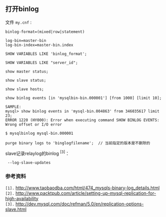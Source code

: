 ## 打开binlog ##
文件 `my.cnf` :
```
binlog-format=(mixed|row|statement)

log-bin=master-bin
log-bin-index=master-bin.index
```

```
SHOW VARIABLES LIKE 'binlog_format';

SHOW VARIABLES LIKE "server_id";
```


```
show master status;

show slave status;

show slave hosts;
```

```
show binlog events [in 'mysqlbin-bin.000001'] [from 1000] [limit 10];

SAMPLE:
mysql> show binlog events in 'mysql-bin.004863' from 346035617 limit 23;
ERROR 1220 (HY000): Error when executing command SHOW BINLOG EVENTS: Wrong offset or I/O error

$ mysqlbinlog mysql-bin.000001
```

```
purge binary logs to 'binglogfilename';  // 当前指定的版本是不删除的
```

slave记录relaylog的binlog <sup>[3]</sup>：
```
 --log-slave-updates
```


### 参考资料 ###
`[1].` http://www.taobaodba.com/html/474_mysqls-binary-log_details.html<br>
<code>[2].</code> <a href='http://www.packtpub.com/article/setting-up-mysql-replication-for-high-availability'>http://www.packtpub.com/article/setting-up-mysql-replication-for-high-availability</a><br>
<code>[3].</code> <a href='http://dev.mysql.com/doc/refman/5.0/en/replication-options-slave.html'>http://dev.mysql.com/doc/refman/5.0/en/replication-options-slave.html</a><br>